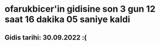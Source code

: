 # ofarukbicer'in gidisine son 3 gun 12 saat 16 dakika 05 saniye kaldi

## Gidis tarihi: 30.09.2022 :(